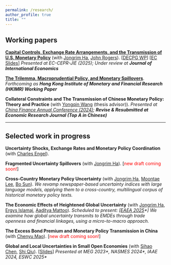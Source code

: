 ```yaml
---
permalink: /research/
author_profile: true
title: ""
---
```





## Working papers

[**Capital Controls, Exchange Rate Arrangements, and the Transmission of U.S. Monetary Policy**](https://papers.ssrn.com/sol3/papers.cfm?abstract_id=5599312) (with [Jongrim Ha](https://www.jongrimha.com/), [John Rogers](https://www.johnrogerseconomist.net/)). [[DECPG WP](https://documents.worldbank.org/en/publication/documents-reports/documentdetail/099737510042356177/idu0d0f72eff0c5f40430109e25085e3858b298c)] [[EC Slides](https://b1scrape.westeurope.cloudapp.azure.com/conf/2025/slides/I_JongrimHa.pdf)] *Presented at EC-CEPR-JIE (2025); Under review at **Journal of International Economics***

[**The Trilemma, Macroprudential Policy, and Monetary Spillovers**](https://papers.ssrn.com/sol3/papers.cfm?abstract_id=5538878). *Forthcoming as **Hong Kong Institute of Monetary and Financial Research (HKIMR) Working Paper***

**Collateral Constraints and The Transmission of Chinese Monetary Policy: Theory and Practice** (with [Yongqin Wang](https://fisf.fudan.edu.cn/en_show-112-156.html) (thesis advisor)). *Presented at [China Finance Annual Conference (2024)](http://www.jryj.org.cn/CN/news/news104.shtml); **Revise & Resubmitted at Economic Research Journal (Top A in Chinese)***


- - -

<!--**5. Winners and Losers from U.S.-China Tension**-->



## Selected work in progress

**Uncertainty Shocks, Exchange Rates and Monetary Policy Coordination** (with [Charles Engel](https://users.ssc.wisc.edu/~cengel/)).

**Fragmented Uncertainty Spillovers** (with [Jongrim Ha](https://www.jongrimha.com/)). [<font color="red">new draft coming soon!</font>] <!-- We show spatial econometric evidence of uncertainty shocks transmit through global value chains: U.S. uncertainty travels upstream to suppliers, while China’s propagate downstream to customers. -->

**Cross-Country Monetary Policy Uncertainty** (with [Jongrim Ha](https://www.jongrimha.com/), [Moontae Lee](https://business.uic.edu/profiles/lee-moontae/), [Bo Sun](https://sites.google.com/site/bosun09/home)).
*We revamp newspaper-based uncertainty indices with large language models, applying them to a cross-country, multilingual corpus of historical monetary policy texts.*

**The Economic Effects of Heightened Global Uncertainty** (with [Jongrim Ha](https://www.jongrimha.com/), [Ergys Islamaj](https://www.worldbank.org/en/about/people/e/ergys-islamaj), [Aaditya Mattoo](https://www.worldbank.org/en/about/people/a/aaditya-mattoo)). *Scheduled to present: [[EAEA 2025](https://www.eaeaweb.com/)\*]*
*We examine how global uncertainty transmits to EMDEs through trade openness and financial linkages, using a micro-to-macro approach.*

**The Excess Bond Premium and Monetary Policy Transmission in China** (with [Chenyu Mao](https://sites.google.com/view/chenyu-sophia-mao/home-page)). [<font color="red">new draft coming soon!</font>] <!-- We build the EBP index for China adjusted for [Geng and Pan’s (2024)](https://onlinelibrary.wiley.com/doi/10.1111/jofi.13380) SOE premium.-->

**Global and Local Uncertainties in Small Open Economies** (with [Sihao Chen](https://chensihao.weebly.com/), [Shi Qiu](https://sites.google.com/view/shiqiu)). [[Slides](https://www.dropbox.com/scl/fi/perp9i4hmndi3hq3iyos5/global_and_local_uncertainty_slides.pdf?rlkey=3qscgfvgcz6v5idd9rv3r1553&e=1&dl=0)] *Presented at MEG 2023\*, NASMES 2024\*, IAAE 2024, ESWC 2025\**

<!-- **Structural Monetary Policy, Quantitative Easing, and Collateral Constraints: A Tale of Two Central Banks** (*draft upon request*) -->

<!-- My research motivation is to develop a theory that captures the interaction and spillover effects of monetary policies between U.S. (Home) and China (Foreign). The model builds on [Geanakoplos & Wang (2020)](https://www.aeaweb.org/articles?id=10.1257/mac.20180484) (GW) and extends it to include the Foreign central bank's risky asset purchases -- in reality,  the PBC's Structural Monetary Policy (SMP). To make the PBC's asset purchase meaningful, I deviate from GW's original No-borrowing environment to assume Foreign as a Leverage Economy. Additionally, to generate persistent ``collateral gap'' in the free-trade equilibrium, one needs to assume more sophisticated financial system in the U.S. To make progress, I adopt the Tranching Economy setting of [Fostel, Geanakoplos & Phelan (2023)](https://papers.ssrn.com/sol3/papers.cfm?abstract_id=2921456). The nonlinear equation system is established and interaction effects between the Fed's QE and PBC's SMP are investigated. -->

<!-- **The Impossible Trinity, Monetary Policy Spillover, and Collateral Constraint** (*draft upon request*) -->

<!-- This paper studies Mundell-Fleming's impossible trinity in a two-country endogenous collateral equilibrium model with monetary policy. The Home country (thought of as U.S.) is a Tranching economy, with monetary authority engaging in risky asset purchases and free capital movements. The Foreign is a Leverage economy, with capital control (CC) tax imposed on international asset purchases (inflows or outflows), and nominal exchange rate intervened by the central bank (FXI). I study the implications on how CC and FXI affect the spillover effects of Home monetary policy to Foreign asset price, which is tested empirically in my capital control paper (Ha, Liu & Rogers, 2025). -->



<!--*Abstract*: We construct the Excess Bond Premium (EBP) measure for China, a representative macro indicator of risk-bearing capacity of financial market. As a by-product, we infer micro-level external financing costs via firm-level EBP. Crucially, in the construction of distance-to-default, we follow the framework of Geng and Pan (2024) to adjust for the SOE premium. We then apply identification via fat-tailed distribution to identify Chinese monetary policy shocks, and investigate the heterogeneous transmission of multi-dimensional PBOC shocks, through the lens of the firm-level EBP. We document that transmission effects of conventional PBC shocks decline with the firm-level EBP, consistent with Ottonello and Winberry (2020), while the transmission effects of balance-sheet dimension of PBC shocks increase with firm-level EBP, as a novel new finding. -->



<!-- **The Credit Surface and Monetary Policy in China** -->

<!-- The credit surface is a major concept proposed by [Geanakoplos (2016)](https://www.elibrary.imf.org/display/book/9780262034623/ch015.xml), and has been proven to be crucial for monetary policy transmission. This research quantifies the credit surface in China, aiming to provide practical guidance for PBC's monetary policy and macroprudential implementation. -->